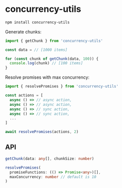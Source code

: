 # concurrency-utils

```bash
npm install concurrency-utils
```

Generate chunks:

```ts
import { getChunk } from 'concurrency-utils'

const data = // [1000 items]

for (const chunk of getChunk(data, 100)) {
  console.log(chunk) // [100 items]
}
```

Resolve promises with max concurrency:

```ts
import { resolvePromises } from 'concurrency-utils'

const actions = [
  async () => // async action,
  async () => // async action,
  async () => // sync action,
  async () => // sync action,
  ...
]

await resolvePromises(actions, 2)
```

## API

```ts
getChunk(data: any[], chunkSize: number)
```

```ts
resolvePromises(
  promiseFunctions: (() => Promise<any>)[],
  maxConcurrency: number // default is 10
)
```
